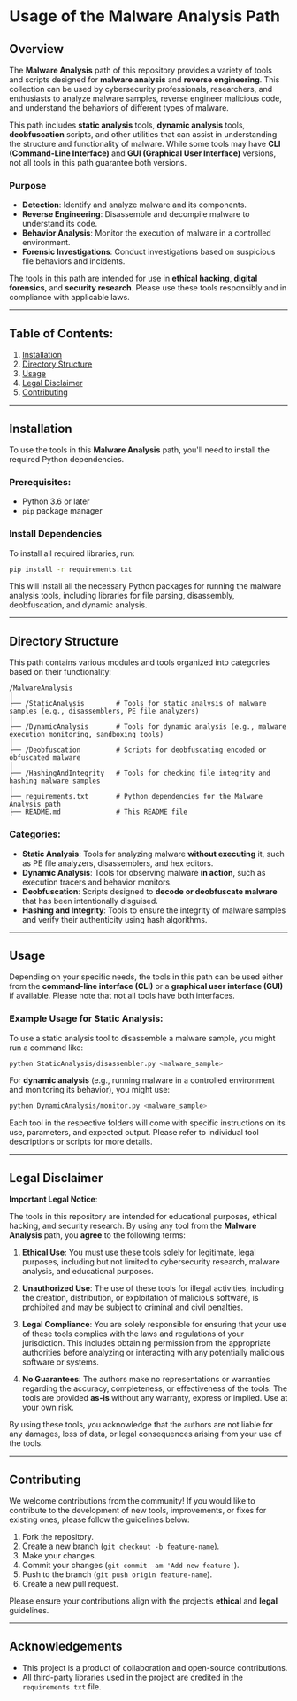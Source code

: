 # Usage of the Malware Analysis Path

## Overview

The **Malware Analysis** path of this repository provides a variety of tools and scripts designed for **malware analysis** and **reverse engineering**. This collection can be used by cybersecurity professionals, researchers, and enthusiasts to analyze malware samples, reverse engineer malicious code, and understand the behaviors of different types of malware. 

This path includes **static analysis** tools, **dynamic analysis** tools, **deobfuscation** scripts, and other utilities that can assist in understanding the structure and functionality of malware. While some tools may have **CLI (Command-Line Interface)** and **GUI (Graphical User Interface)** versions, not all tools in this path guarantee both versions. 

### Purpose

- **Detection**: Identify and analyze malware and its components.
- **Reverse Engineering**: Disassemble and decompile malware to understand its code.
- **Behavior Analysis**: Monitor the execution of malware in a controlled environment.
- **Forensic Investigations**: Conduct investigations based on suspicious file behaviors and incidents.

The tools in this path are intended for use in **ethical hacking**, **digital forensics**, and **security research**. Please use these tools responsibly and in compliance with applicable laws.

---

## Table of Contents:
1. [Installation](#installation)
2. [Directory Structure](#directory-structure)
3. [Usage](#usage)
4. [Legal Disclaimer](#legal-disclaimer)
5. [Contributing](#contributing)

---

## Installation

To use the tools in this **Malware Analysis** path, you'll need to install the required Python dependencies.

### Prerequisites:
- Python 3.6 or later
- `pip` package manager

### Install Dependencies

To install all required libraries, run:

```bash
pip install -r requirements.txt
```

This will install all the necessary Python packages for running the malware analysis tools, including libraries for file parsing, disassembly, deobfuscation, and dynamic analysis.

---

## Directory Structure

This path contains various modules and tools organized into categories based on their functionality:

```
/MalwareAnalysis
│
├── /StaticAnalysis        # Tools for static analysis of malware samples (e.g., disassemblers, PE file analyzers)
│
├── /DynamicAnalysis       # Tools for dynamic analysis (e.g., malware execution monitoring, sandboxing tools)
│
├── /Deobfuscation         # Scripts for deobfuscating encoded or obfuscated malware
│
├── /HashingAndIntegrity   # Tools for checking file integrity and hashing malware samples
│
├── requirements.txt       # Python dependencies for the Malware Analysis path
├── README.md              # This README file
```

### Categories:
- **Static Analysis**: Tools for analyzing malware **without executing** it, such as PE file analyzers, disassemblers, and hex editors.
- **Dynamic Analysis**: Tools for observing malware **in action**, such as execution tracers and behavior monitors.
- **Deobfuscation**: Scripts designed to **decode or deobfuscate malware** that has been intentionally disguised.
- **Hashing and Integrity**: Tools to ensure the integrity of malware samples and verify their authenticity using hash algorithms.

---

## Usage

Depending on your specific needs, the tools in this path can be used either from the **command-line interface (CLI)** or a **graphical user interface (GUI)** if available. Please note that not all tools have both interfaces.

### Example Usage for Static Analysis:
To use a static analysis tool to disassemble a malware sample, you might run a command like:

```bash
python StaticAnalysis/disassembler.py <malware_sample>
```

For **dynamic analysis** (e.g., running malware in a controlled environment and monitoring its behavior), you might use:

```bash
python DynamicAnalysis/monitor.py <malware_sample>
```

Each tool in the respective folders will come with specific instructions on its use, parameters, and expected output. Please refer to individual tool descriptions or scripts for more details.

---

## Legal Disclaimer

**Important Legal Notice**: 

The tools in this repository are intended for educational purposes, ethical hacking, and security research. By using any tool from the **Malware Analysis** path, you **agree** to the following terms:

1. **Ethical Use**: You must use these tools solely for legitimate, legal purposes, including but not limited to cybersecurity research, malware analysis, and educational purposes.
   
2. **Unauthorized Use**: The use of these tools for illegal activities, including the creation, distribution, or exploitation of malicious software, is prohibited and may be subject to criminal and civil penalties.
   
3. **Legal Compliance**: You are solely responsible for ensuring that your use of these tools complies with the laws and regulations of your jurisdiction. This includes obtaining permission from the appropriate authorities before analyzing or interacting with any potentially malicious software or systems.

4. **No Guarantees**: The authors make no representations or warranties regarding the accuracy, completeness, or effectiveness of the tools. The tools are provided **as-is** without any warranty, express or implied. Use at your own risk.

By using these tools, you acknowledge that the authors are not liable for any damages, loss of data, or legal consequences arising from your use of the tools.

---

## Contributing

We welcome contributions from the community! If you would like to contribute to the development of new tools, improvements, or fixes for existing ones, please follow the guidelines below:

1. Fork the repository.
2. Create a new branch (`git checkout -b feature-name`).
3. Make your changes.
4. Commit your changes (`git commit -am 'Add new feature'`).
5. Push to the branch (`git push origin feature-name`).
6. Create a new pull request.

Please ensure your contributions align with the project’s **ethical** and **legal** guidelines.

---

## Acknowledgements

- This project is a product of collaboration and open-source contributions.
- All third-party libraries used in the project are credited in the `requirements.txt` file.